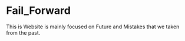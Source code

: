# Fail_Forward
This is Website is mainly focused on Future and Mistakes that we taken from the past.
